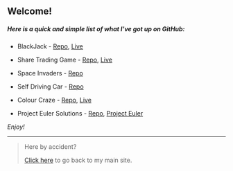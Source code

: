 ## Welcome!

##### Here is a quick and simple list of what I've got up on GitHub:

- BlackJack - 
[Repo](https://github.com/benncarroll/blackjack-2018),
[Live](https://bencarroll.tech/projects/blackjack/)

- Share Trading Game - 
[Repo](https://github.com/benncarroll/share-trading-game),
[Live](https://benncarroll.github.io/share-trading-game)

- Space Invaders - 
[Repo](https://github.com/benncarroll/space-invaders-2017)

- Self Driving Car - 
[Repo](https://github.com/benncarroll/autonomous-car)

- Colour Craze - 
[Repo](https://github.com/benncarroll/colour-craze),
[Live](https://bencarroll.tech/cc)

- Project Euler Solutions - 
[Repo](https://github.com/benncarroll/project-euler),
[Project Euler](http://www.projecteuler.net)

_Enjoy!_

---

> Here by accident?
>
> [Click here](https://bencarroll.tech) to go back to my main site.
